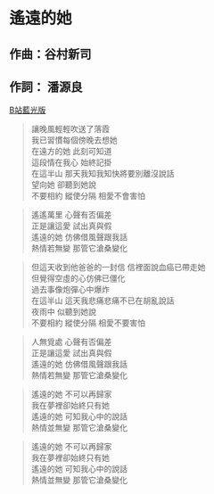 # 遙遠的她

## 作曲：谷村新司

## 作詞： 潘源良

[B站藍光版](https://www.bilibili.com/video/BV1Y741157B2?from=search&seid=18127479533631730594&spm_id_from=333.337.0.0)


> 讓晚風輕輕吹送了落霞  
> 我已習慣每個傍晚去想她  
> 在遠方的她 此刻可知道  
> 這段情在我心 始終記掛  
> 在這半山 那天我知我知快將要別離沒說話  
> 望向她 卻聽到她說  
> 不要相約 縱使分隔 相愛不會害怕  


> 遙遙萬里 心聲有否偏差  
> 正是讓這愛 試出真與假  
> 遙遠的她 仿佛借風聲跟我話  
> 熱情若無變 那管它滄桑變化  


> 但這天收到他爸爸的一封信
> 信裡面說血癌已帶走她  
> 但覺得空虛的心仿佛已僵化  
> 過去事像炮彈心中爆炸  
> 在這半山 這天我悲痛悲痛不已在胡亂說話  
> 夜雨中 似聽到她說  
> 不要相約 縱使分隔 相愛不要害怕


> 人無覓處 心聲有否偏差  
> 正是讓這愛 試出真與假  
> 遙遠的她 仿佛借風聲跟我話  
> 熱情若無變 那管它滄桑變化  


> 遙遠的她 不可以再歸家  
> 我在夢裡卻始終只有她  
> 遙遠的她 可知我心中的說話  
> 熱情並無變 那管它滄桑變化  


> 遙遠的她 不可以再歸家  
> 我在夢裡卻始終只有她  
> 遙遠的她 可知我心中的說話  
> 熱情並無變 那管它滄桑變化